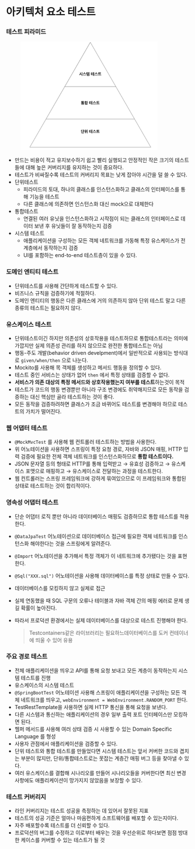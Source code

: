 # 아키텍처 요소 테스트



### 테스트 피라미드

<figure><img src="../../../.gitbook/assets/Untitled (1).png" alt="" width="375"><figcaption></figcaption></figure>

* 만드는 비용이 적고 유지보수하기 쉽고 빨리 실행되고 안정적인 작은 크기의 테스트들에 대해 높은 커버리지를 유지하는 것이 중요하다.
* 테스트가 비싸질수록 테스트의 커버리지 목표는 낮게 잡아야 시간을 덜 쓸 수 있다.
* 단위테스트
  * 피라미드의 토대, 하나의 클래스를 인스턴스화하고 클래스의 인터페이스를 통해 기능을 테스트
  * 다른 클래스에 의존하면 인스턴스화 대신 mock으로 대체한다
* 통합테스트
  * 연결된 여러 유닛을 인스턴스화하고 시작점이 되는 클래스의 인터페이스로 데이터 보낸 후 유닛들이 잘 동작하는지 검증
* 시스템 테스트
  * 애플리케이션을 구성하는 모든 객체 네트워크를 가동해 특정 유스케이스가 전 계층에서 동작하는지 검증
  * UI를 포함하는 end-to-end 테스트층이 있을 수 있다.

### 도메인 엔티티 테스트

* 단위테스트를 사용해 간단하게 테스트할 수 있다.
* 비즈니스 규칙을 검증하기에 적절하다.
* 도메인 엔티티의 행동은 다른 클래스에 거의 의존하지 않아 단위 테스트 말고 다른 종류의 테스트는 필요하지 않다.

### 유스케이스 테스트

* 단위테스트이긴 하지만 의존성의 상호작용을 테스트하므로 통합테스트라는 의미에 가깝지만 실제 의존성 관리를 하지 않으므로 완전한 통합테스트는 아님
* 행동-주도 개발(behavior driven develpment)에서 일반적으로 사용되는 방식대로 `given/when/then` 으로 나눈다.
* Mockito를 사용해 목 객체를 생성하고 메서드 행동을 정의할 수 있다.
* 테스트 중인 서비스는 상태가 없어 `then` 에서 특정 상태를 검증할 수 없다.
* **서비스가 의존 대상의 특정 메서드와 상호작용했는지 여부를 테스트**하는것이 목적
* 테스트가 코드의 행동 변경뿐만 아니라 구조 변경에도 취약해지므로 모든 동작을 검증하는 대신 핵심만 골라 테스트하는 것이 좋다.
* 모든 동작을 검증하려하면 클래스가 조금 바뀌어도 테스트를 변경해야 하므로 테스트의 가치가 떨어진다.

### 웹 어댑터 테스트

* `@MockMvcTest` 를 사용해 웹 컨트롤러 테스트하는 방법을 사용한다.
* 위 어노테이션을 사용하면 스프링이 특정 요청 경로, 자바와 JSON 매핑, HTTP 입력 검증에 필요한 전체 객체 네트워크를 인스턴스화하므로 **통합 테스트이다.**
* JSON 문자열 등의 형태로 HTTP를 통해 입력받고 → 유효성 검증하고 → 유스케이스 포맷으로 매핑하고 → 유스케이스로 전달하는 과정을 테스트한다.
* 웹 컨트롤러는 스프링 프레임워크에 강하게 묶여있으므로 이 프레임워크와 통합된 상태로 테스트하는 것이 합리적이다.

### 영속성 어댑터 테스트

* 단순 어댑터 로직 뿐만 아니라 데이터베이스 매핑도 검증하므로 통합 테스트를 적용한다.
* `@DataJpaTest` 어노테이션으로 데이터베이스 접근에 필요한 객체 네트워크를 인스턴스화 해야한다는 것을 스프링에게 알려준다.
* `@Import` 어노테이션을 추가해서 특정 객체가 이 네트워크에 추가됐다는 것을 표현한다.
* `@Sql("XXX.sql")` 어노테이션을 사용해 데이터베이스를 특정 상태로 만들 수 있다.
* 데이터베이스를 모킹하지 않고 실제로 접근
* 실제 연동했을 때 SQL 구문의 오류나 테이블과 자바 객체 간의 매핑 에러로 문제 생길 확률이 높아진다.
*   따라서 프로덕션 환경에서는 실제 데이터베이스를 대상으로 테스트 진행해야 한다.

    > Testcontainers같은 라이브러리는 필요하느데이터베이스를 도커 컨테이너에 띄울 수 있어 유용

### 주요 경로 테스트

* 전체 애플리케이션을 띄우고 API를 통해 요청 보내고 모든 계층이 동작하는지 시스템 테스트를 진행
* 유스케이스의 시스템 테스트
* `@SpringBootTest` 어노테이션 사용해 스프링이 애플리케이션을 구성하는 모든 객체 네트워크를 띄우고, `webEnvironment = WebEnvironment.RANDOM_PORT` 한다.
* TestRestTemplate을 사용하면 실제 HTTP 통신을 통해 요청을 보낸다.
* 다른 시스템과 통신하는 애플리케이션의 경우 일부 출력 포트 인터페이스만 모킹하면 된다.
* 헬퍼 메서드를 사용해 여러 상태 검증 시 사용할 수 있는 Domain Specific Language 를 형성
* 사용자 관점에서 애플리케이션을 검증할 수 있다.
* 단위 테스트와 통합 테스트를 만들었다면 시스템 테스트는 앞서 커버한 코드와 겹치는 부분이 많지만, 단위/통합테스트로는 못잡는 계층간 매핑 버그 등을 찾아낼 수 있다.
* 여러 유스케이스를 결합해 시나리오를 만들어 시나리오들을 커버한다면 최신 변경 사항에도 애플리케이션이 망가지지 않았음을 보장할 수 있다.

### 테스트 커버리지

* 라인 커버리지는 테스트 성공을 측정하는 데 있어서 잘못된 지표
* 테스트의 성공 기준은 얼마나 마음편하게 소프트웨어를 배포할 수 있는지이다.
* 자주 배포할수록 테스트를 더 신뢰할 수 있다.
* 프로덕션의 버그를 수정하고 이로부터 배우는 것을 우선순위로 하다보면 점점 방대한 케이스를 커버할 수 있는 테스트가 될 것
